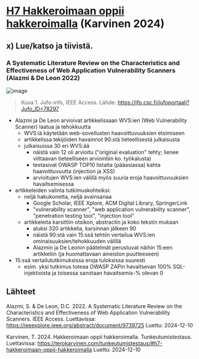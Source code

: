 # [H7 Hakkeroimaan oppii hakkeroimalla](https://terokarvinen.com/tunkeutumistestaus/#h7-hakkeroimaan-oppii-hakkeroimalla) (Karvinen 2024)

## x) Lue/katso ja tiivistä.

### A Systematic Literature Review on the Characteristics and Effectiveness of Web Application Vulnerability Scanners (Alazmi & De Leon 2022)

![image](https://github.com/user-attachments/assets/5ad65f7f-3ed2-4be2-b299-912c1090c92f)
> Kuva 1. Jufo-info, IEEE Access. Lähde: https://jfp.csc.fi/jufoportaali?Jufo_ID=78297

- Alazmi ja De Leon arvioivat artikkelissaan WVS:ien (Web Vulnerability Scanner) laatua ja tehokkuutta
  - WVS:iä käytetään web-sovellusten haavoittuvuuksien etsimiseen
  - artikkelissa tekijöiden havainnot 90:stä tieteellisestä julkaisusta
  - julkaisuissa 30 eri WVS:ää
    - näistä vain 12 oli arvioitu ("original evaluation" tehty; lienee viittaavan tieteelliseen arviointiin ko. työkalusta)
    - testasivat OWASP TOP10 listalta (pääasiassa) kahta haavoittuvuutta (injection ja XSS)
    - arvioitujen WVS:ien välillä myös suuria eroja haavoittuvuuksien havaitsemisessa
- artikkeleiden valinta tutkimuskohteiksi:
  - neljä hakukonetta, neljä avainsanaa
    - Google Scholar, IEEE Xplore, ACM Digital Library, SpringerLink
    - "vulnerability scanner", "web application vulnerability scanner", "penetration testing tool", "injection tool"
  - artikkeleita karsittiin otsikon, abstractin ja koko tekstin mukaan
    - aluksi 320 artikkelia, karsinnan jälkeen 90
    - näistä 90:stä vain 15:ssä tehtiin vertailua WVS:ien ominaisuuksien/tehokkuuden välillä
    - Alazmin ja De Leonin päätelmät perustuvat näihin 15:een artikkeliin (ja huomattavaan aineiston puutteeseen)
- 15:ssä vertailututkimuksissa eroja tuloksissa suuresti
  - esim. yksi tutkimus toteaa OWASP ZAPin havaitsevan 100% SQL-injektioista ja toisessa sanotaan havaitsemis-% olevan 0

## Lähteet

Alazmi, S. & De Leon, D.C. 2022. A Systematic Literature Review on the Characteristics and Effectiveness of Web Application Vulnerability Scanners. IEEE Access. Luettavissa: https://ieeexplore.ieee.org/abstract/document/9739725 Luettu: 2024-12-10

Karvinen, T. 2024. Hakkeroimaan oppii hakkeroimalla. Tunkeutumistestaus. Luettavissa: https://terokarvinen.com/tunkeutumistestaus/#h7-hakkeroimaan-oppii-hakkeroimalla Luettu: 2024-12-10
